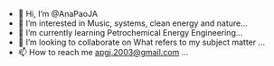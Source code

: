 - 👋 Hi, I’m @AnaPaoJA
- 👀 I’m interested in Music, systems, clean energy and nature...
- 🌱 I’m currently learning Petrochemical Energy Engineering...
- 💞️ I’m looking to collaborate on What refers to my subject matter ...
- 📫 How to reach me apgj.2003@gmail.com ...

<!---
AnaPaoJA/AnaPaoJA is a ✨ special ✨ repository because its `README.md` (this file) appears on your GitHub profile.
You can click the Preview link to take a look at your changes.
--->
